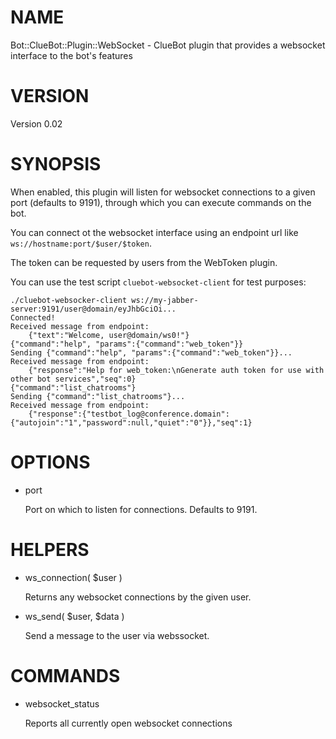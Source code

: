 # NAME

Bot::ClueBot::Plugin::WebSocket - ClueBot plugin that provides a websocket interface to the bot's features

# VERSION

Version 0.02

# SYNOPSIS

When enabled, this plugin will listen for websocket connections to a given port (defaults to 9191),
through which you can execute commands on the bot.

You can connect ot the websocket interface using an endpoint url like `ws://hostname:port/$user/$token`.

The token can be requested by users from the WebToken plugin.

You can use the test script `cluebot-websocket-client` for test purposes:

    ./cluebot-websocker-client ws://my-jabber-server:9191/user@domain/eyJhbGciOi...
    Connected!
    Received message from endpoint:
        {"text":"Welcome, user@domain/ws0!"}
    {"command":"help", "params":{"command":"web_token"}}
    Sending {"command":"help", "params":{"command":"web_token"}}...
    Received message from endpoint:
        {"response":"Help for web_token:\nGenerate auth token for use with other bot services","seq":0}
    {"command":"list_chatrooms"}
    Sending {"command":"list_chatrooms"}...
    Received message from endpoint:
        {"response":{"testbot_log@conference.domain":{"autojoin":"1","password":null,"quiet":"0"}},"seq":1}

# OPTIONS

- port

    Port on which to listen for connections. Defaults to 9191.

# HELPERS

- ws\_connection( $user )

    Returns any websocket connections by the given user.

- ws\_send( $user, $data )

    Send a message to the user via webssocket.

# COMMANDS

- websocket\_status

    Reports all currently open websocket connections
